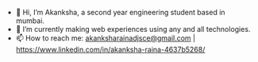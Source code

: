 - 👋 Hi, I’m Akanksha, a second year engineering student based in mumbai.
- 🌱 I’m currently making web experiences using any and all technologies.
- 📫 How to reach me: akanksharainadjsce@gmail.com | https://www.linkedin.com/in/akanksha-raina-4637b5268/
